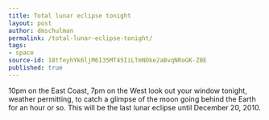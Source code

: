 ```yaml
---
title: Total lunar eclipse tonight
layout: post
author: dmschulman
permalink: /total-lunar-eclipse-tonight/
tags:
- space
source-id: 18tfeyhYk6ljM6I35MT45IiLTmNOke2aBvqNRoGK-ZBE
published: true
---
```

10pm on the East Coast, 7pm on the West look out your window tonight, weather permitting, to catch a glimpse of the moon going behind the Earth for an hour or so. This will be the last lunar eclipse until December 20, 2010.

